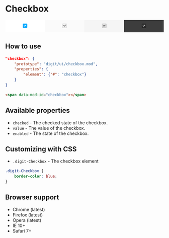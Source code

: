# Checkbox

![Checkbox](screenshot.png)

## How to use

```json
"checkbox": {
    "prototype": "digit/ui/checkbox.mod",
    "properties": {
        "element": {"#": "checkbox"}
    }
}
```

```html
<span data-mod-id="checkbox"></span>
```



## Available properties

* `checked` - The checked state of the checkbox.
* `value` - The value of the checkbox.
* `enabled` - The state of the checkbox.


## Customizing with CSS

* `.digit-Checkbox` - The checkbox element

```css
.digit-Checkbox {
    border-color: blue;
}
```



## Browser support

* Chrome (latest)
* Firefox (latest)
* Opera (latest)
* IE 10+
* Safari 7+
